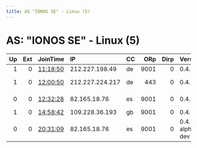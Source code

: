 ```yaml
---
title: AS "IONOS SE" - Linux (5)
---
```


# AS: "IONOS SE" - Linux (5)

|   Up |   Ext | JoinTime                                                                                              | IP              | CC   |   ORp |   Dirp | Version           | Contact                      | Nickname       |   eFamMembers |
|-----:|------:|:------------------------------------------------------------------------------------------------------|:----------------|:-----|------:|-------:|:------------------|:-----------------------------|:---------------|--------------:|
|    1 |     0 | [11:18:50](https://nusenu.github.io/OrNetStats/w/relay/6AFF6C4959F79801F64707F759EA6888CEC093B9.html) | 212.227.198.49  | de   |  9001 |      0 | 0.4.7.13          | griffon78@gmail.com          | ResilientRock  |             1 |
|    1 |     0 | [12:00:50](https://nusenu.github.io/OrNetStats/w/relay/A8A2FD93B62126CDA2A3597AD17AE9CC81174C69.html) | 212.227.224.217 | de   |   443 |      0 | 0.4.7.13          | 0xFFFFFFFF torserver &lt;tor | myserver       |             1 |
|    0 |     0 | [12:32:28](https://nusenu.github.io/OrNetStats/w/relay/5C3AFC83337A1ABEF26F58305922BFDCC9D832BA.html) | 82.165.18.76    | es   |  9001 |      0 | 0.4.7.13          | Random Person 3kkllxunaj@    | 5weid2         |             1 |
|    1 |     0 | [14:58:42](https://nusenu.github.io/OrNetStats/w/relay/1C335DD983C07D57BFBA23FF4CD32A4F2A44D686.html) | 109.228.36.193  | gb   |  9001 |      0 | 0.4.7.13          | tor.i00w2@aleeas.com         | TorAleeasComUK |             1 |
|    0 |     0 | [20:31:09](https://nusenu.github.io/OrNetStats/w/relay/8863DF152F5CF5AEF3DCC5EE130346E4322F7E6E.html) | 82.165.18.76    | es   |  9001 |      0 | 0.4.8.0-alpha-dev | None                         | 5weid2         |             1 |
